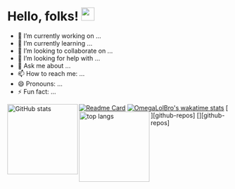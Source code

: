 # Hello, folks! <img src="https://raw.githubusercontent.com/MartinHeinz/MartinHeinz/master/wave.gif" width="30px">

- 🔭 I’m currently working on ...
- 🌱 I’m currently learning ...
- 👯 I’m looking to collaborate on ...
- 🤔 I’m looking for help with ...
- 💬 Ask me about ...
- 📫 How to reach me: ...
- 😄 Pronouns: ...
- ⚡ Fun fact: ...

[![Readme Card](https://github-readme-stats.vercel.app/api/pin/?username=OmegaLolBro&repo=ElementZeroMaintained/ElementZeroV1)](https://github.com/OmegaLolBro/OmegaLolbro)
[![OmegaLolBro's wakatime stats](https://github-readme-stats.vercel.app/api/wakatime?username=OmegaLolBro)](https://github.com/anuraghazra/github-readme-stats)
[<img align="left" height="160" alt="GitHub stats" src="https://github-readme-stats.vercel.app/api?username=OmegaLolBro&count_private=true&show_icons=true">][github-repos]
[<img align="left" height="160" alt="top langs" src="https://github-readme-stats.vercel.app/api/top-langs/?username=OmegaLolBro&layout=compact">][github-repos]
